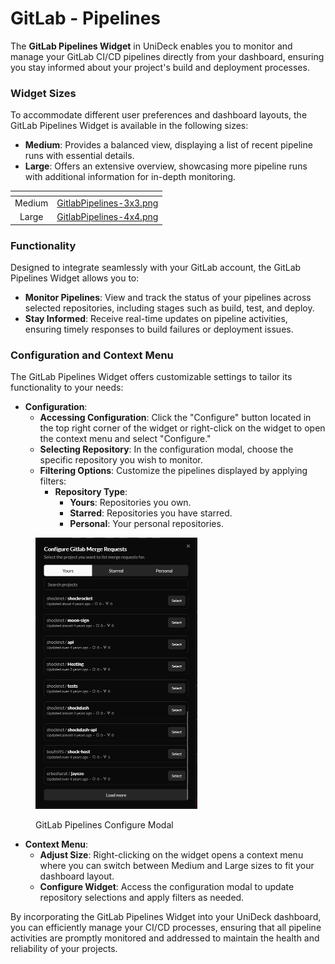 # GitLab - Pipelines

The **GitLab Pipelines Widget** in UniDeck enables you to monitor and manage your GitLab CI/CD pipelines directly from your dashboard, ensuring you stay informed about your project's build and deployment processes.

### Widget Sizes

To accommodate different user preferences and dashboard layouts, the GitLab Pipelines Widget is available in the following sizes:

* **Medium**: Provides a balanced view, displaying a list of recent pipeline runs with essential details.
* **Large**: Offers an extensive overview, showcasing more pipeline runs with additional information for in-depth monitoring.

<table data-card-size="large" data-view="cards" data-full-width="true"><thead><tr><th align="center"></th><th data-hidden data-card-cover data-type="files"></th></tr></thead><tbody><tr><td align="center">Medium</td><td><a href="../../.gitbook/assets/GitlabPipelines-3x3.png">GitlabPipelines-3x3.png</a></td></tr><tr><td align="center">Large</td><td><a href="../../.gitbook/assets/GitlabPipelines-4x4.png">GitlabPipelines-4x4.png</a></td></tr></tbody></table>

### Functionality

Designed to integrate seamlessly with your GitLab account, the GitLab Pipelines Widget allows you to:

* **Monitor Pipelines**: View and track the status of your pipelines across selected repositories, including stages such as build, test, and deploy.
* **Stay Informed**: Receive real-time updates on pipeline activities, ensuring timely responses to build failures or deployment issues.

### Configuration and Context Menu

The GitLab Pipelines Widget offers customizable settings to tailor its functionality to your needs:

* **Configuration**:
  * **Accessing Configuration**: Click the "Configure" button located in the top right corner of the widget or right-click on the widget to open the context menu and select "Configure."
  * **Selecting Repository**: In the configuration modal, choose the specific repository you wish to monitor.
  * **Filtering Options**: Customize the pipelines displayed by applying filters:
    * **Repository Type**:
      * **Yours**: Repositories you own.
      * **Starred**: Repositories you have starred.
      * **Personal**: Your personal repositories.

<figure><img src="../../.gitbook/assets/image (2) (1).png" alt="" width="259"><figcaption><p>GitLab Pipelines Configure Modal</p></figcaption></figure>

* **Context Menu**:
  * **Adjust Size**: Right-clicking on the widget opens a context menu where you can switch between Medium and Large sizes to fit your dashboard layout.
  * **Configure Widget**: Access the configuration modal to update repository selections and apply filters as needed.

By incorporating the GitLab Pipelines Widget into your UniDeck dashboard, you can efficiently manage your CI/CD processes, ensuring that all pipeline activities are promptly monitored and addressed to maintain the health and reliability of your projects.
